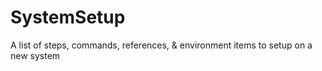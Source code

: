 # SystemSetup
A list of steps, commands, references, &amp; environment items to setup on a new system
